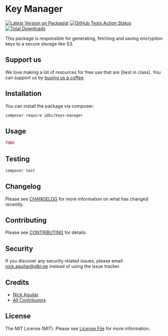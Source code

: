 # Key Manager

[![Latest Version on Packagist](https://img.shields.io/packagist/v/idbi/key-manager.svg?style=flat-square)](https://packagist.org/packages/idbi/key-manager)
[![GitHub Tests Action Status](https://img.shields.io/github/workflow/status/idbi/key-manager/run-tests?label=tests)](https://github.com/idbi/key-manager/actions?query=workflow%3Arun-tests+branch%3Amaster)
[![Total Downloads](https://img.shields.io/packagist/dt/idbi/key-manager.svg?style=flat-square)](https://packagist.org/packages/idbi/:package_name)


This package is responsible for generating, fetching and saving encryption keys to a secure storage like S3.

## Support us

We love making a lot of resources for free use that are [best in class]. You can support us by [buying us a coffee](https://www.buymeacoffee.com/nickaguilarh). 

## Installation

You can install the package via composer:

```bash
composer require idbi/keys-manager
```

## Usage

``` php
TODO
```

## Testing

``` bash
composer test
```

## Changelog

Please see [CHANGELOG](CHANGELOG.md) for more information on what has changed recently.

## Contributing

Please see [CONTRIBUTING](CONTRIBUTING.md) for details.

## Security

If you discover any security related issues, please email nick.aguilar@idbi.pe instead of using the issue tracker.

## Credits

- [Nick Aguilar](https://github.com/nickaguilarh)
- [All Contributors](../../contributors)

## License

The MIT License (MIT). Please see [License File](LICENSE.md) for more information.
